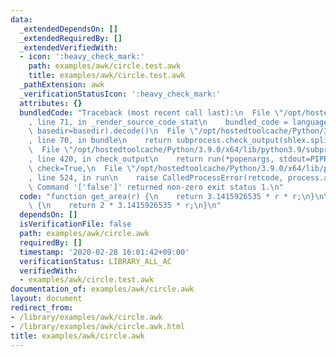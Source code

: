 ```yaml
---
data:
  _extendedDependsOn: []
  _extendedRequiredBy: []
  _extendedVerifiedWith:
  - icon: ':heavy_check_mark:'
    path: examples/awk/circle.test.awk
    title: examples/awk/circle.test.awk
  _pathExtension: awk
  _verificationStatusIcon: ':heavy_check_mark:'
  attributes: {}
  bundledCode: "Traceback (most recent call last):\n  File \"/opt/hostedtoolcache/Python/3.9.0/x64/lib/python3.9/site-packages/onlinejudge_verify/documentation/build.py\"\
    , line 71, in _render_source_code_stat\n    bundled_code = language.bundle(stat.path,\
    \ basedir=basedir).decode()\n  File \"/opt/hostedtoolcache/Python/3.9.0/x64/lib/python3.9/site-packages/onlinejudge_verify/languages/user_defined.py\"\
    , line 70, in bundle\n    return subprocess.check_output(shlex.split(command))\n\
    \  File \"/opt/hostedtoolcache/Python/3.9.0/x64/lib/python3.9/subprocess.py\"\
    , line 420, in check_output\n    return run(*popenargs, stdout=PIPE, timeout=timeout,\
    \ check=True,\n  File \"/opt/hostedtoolcache/Python/3.9.0/x64/lib/python3.9/subprocess.py\"\
    , line 524, in run\n    raise CalledProcessError(retcode, process.args,\nsubprocess.CalledProcessError:\
    \ Command '['false']' returned non-zero exit status 1.\n"
  code: "function get_area(r) {\n    return 3.1415926535 * r * r;\n}\n\nfunction get_circumference(r)\
    \ {\n    return 2 * 3.1415926535 * r;\n}\n"
  dependsOn: []
  isVerificationFile: false
  path: examples/awk/circle.awk
  requiredBy: []
  timestamp: '2020-02-28 16:01:42+09:00'
  verificationStatus: LIBRARY_ALL_AC
  verifiedWith:
  - examples/awk/circle.test.awk
documentation_of: examples/awk/circle.awk
layout: document
redirect_from:
- /library/examples/awk/circle.awk
- /library/examples/awk/circle.awk.html
title: examples/awk/circle.awk
---
```

